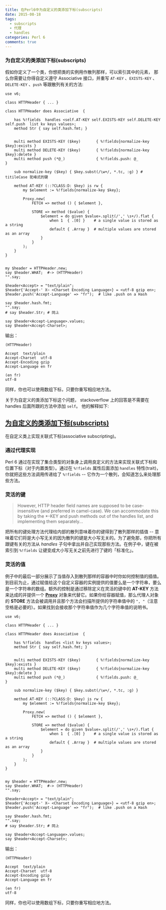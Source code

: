 ```yaml
---
title: 在Perl6中为自定义的类添加下标(subscripts)
date: 2015-08-18
tags: 
  - subscripts
  - 代理
  - handles
categories: Perl 6
comments: true
---
```


### 为自定义的类添加下标(subscripts)

假如你定义了一个类，你想把类的实例用作散列那样，可以索引其中的元素， 那么你需要让你得自定义遵守 Associative 接口，并重写
`AT-KEY` 、`EXISTS-KEY` 、`DELETE-KEY` 、`push` 等跟散列有关的方法:

```perl6
use v6;

class HTTPHeader { ... }

class HTTPHeader does Associative  {
    
    has %!fields  handles <self.AT-KEY self.EXISTS-KEY self.DELETE-KEY self.push  list kv keys values>;
    method Str { say self.hash.fmt; }
    
    
    multi method EXISTS-KEY ($key)       { %!fields{normalize-key $key}:exists }
    multi method DELETE-KEY ($key)       { %!fields{normalize-key $key}:delete }
    multi method push (*@_)              { %!fields.push: @_                   }

    sub normalize-key ($key) { $key.subst(/\w+/, *.tc, :g) } # titileCase 驼峰式的键

    method AT-KEY (::?CLASS:D: $key) is rw {
        my $element := %!fields{normalize-key $key};
        
        Proxy.new(
            FETCH => method () { $element },
            
            STORE => method ($value) {
                $element = do given $value».split(/',' \s+/).flat {
                    when 1  { .[0] }    # a single value is stored as a string
                    default { .Array }  # multiple values are stored as an array
                }
            }
        );
    }
}


my $header = HTTPHeader.new;
say $header.WHAT;  #-> (HTTPHeader)
"".say;

$header<Accept> = "text/plain";
$header{'Accept-' X~ <Charset Encoding Language>} = <utf-8 gzip en>;
$header.push('Accept-Language' => "fr");  # like .push on a Hash

say $header.hash.fmt;
"".say;
# say $header.Str; # 同上

say $header<Accept-Language>.values; 
say $header<Accept-Charset>;
```

输出：

```
(HTTPHeader)

Accept	text/plain
Accept-Charset	utf-8
Accept-Encoding	gzip
Accept-Language	en fr

(en fr)
utf-8
```

同样，你也可以使用数组下标，只要你重写相应地方法。


关于为自定义的类添加下标这个问题， stackoverflow 上的回答是不需要在 handles 后面所跟的方法中添加 `self`。 他的解释如下:

## [为自定义的类添加下标(subscripts)](http://stackoverflow.com/questions/36773986/how-to-add-subscripts-to-my-custom-class-in-perl-6)

在自定义类上实现关联式下标(associative subscripting)。

### 通过代理实现

Perl 6 通过在实现了集合类型的对象身上调用良定义的方法来实现关联式下标和位置下标（对于内置类型）。通过在 `%!fields` 属性后面添加 `handles` 特性(trait)， 你就把这些方法调用传递给了 `%!fields` -- 它作为一个散列，会知道怎么来处理那些方法。

### 灵活的键

> However, HTTP header field names are supposed to be case-insensitive (and preferred in camel-case). We can accommodate this by taking the *-KEY and push methods out of the handles list, and implementing them separately...


把所有的键处理方法代理给内部的散列意味着你的键得到了散列那样的插值 -- 意味着它们将是大小写无关的因为散列的键是大小写无关的。为了避免那，你把所有跟键有关的方法从 *handles* 子句中拿出并自己实现那些方法。在例子中，键在被索引到 `%!fields` 让键变成大小写无关之前先进行了键的「标准化」。

### 灵活的值

例子中的最后一部分展示了当值存入到散列那样的容器中时你如何控制值的插值。到目前为止，通过赋值给这个自定义容器的实例提供的值要么是一个字符串，要么是一个字符串的数组。额外的控制是通过移除定义在灵活的键中的  **AT-KEY** 方法来达成的并提供一个 **[Proxy](https://doc.perl6.org/type/Proxy)** 对象来代替它。如果你给容器赋值，那么代理人对象的 **STORE** 方法会被调用并且那个方法会扫描所提供的字符串值中的 `", "`（注意空格是必要的）。如果找到会接收那个字符串值作为几个字符串值的说明书。






```perl6
use v6;

class HTTPHeader { ... }

class HTTPHeader does Associative  {
    
    has %!fields  handles <list kv keys values>;
    method Str { say self.hash.fmt; }
    
    
    multi method EXISTS-KEY ($key)       { %!fields{normalize-key $key}:exists }
    multi method DELETE-KEY ($key)       { %!fields{normalize-key $key}:delete }
    multi method push (*@_)              { %!fields.push: @_                   }

    sub normalize-key ($key) { $key.subst(/\w+/, *.tc, :g) }

    method AT-KEY (::?CLASS:D: $key) is rw {
        my $element := %!fields{normalize-key $key};
        
        Proxy.new(
            FETCH => method () { $element },
            
            STORE => method ($value) {
                $element = do given $value».split(/',' \s+/).flat {
                    when 1  { .[0] }    # a single value is stored as a string
                    default { .Array }  # multiple values are stored as an array
                }
            }
        );
    }
}


my $header = HTTPHeader.new;
say $header.WHAT;  #-> (HTTPHeader)
"".say;

$header<Accept> = "text/plain";
$header{'Accept-' X~ <Charset Encoding Language>} = <utf-8 gzip en>;
$header.push('Accept-Language' => "fr");  # like .push on a Hash

say $header.hash.fmt;
"".say;
# say $header.Str; # 同上

say $header<Accept-Language>.values; 
say $header<Accept-Charset>;
```

输出：

```
(HTTPHeader)

Accept	text/plain
Accept-Charset	utf-8
Accept-Encoding	gzip
Accept-Language	en fr

(en fr)
utf-8
```

同样，你也可以使用数组下标，只要你重写相应地方法。

